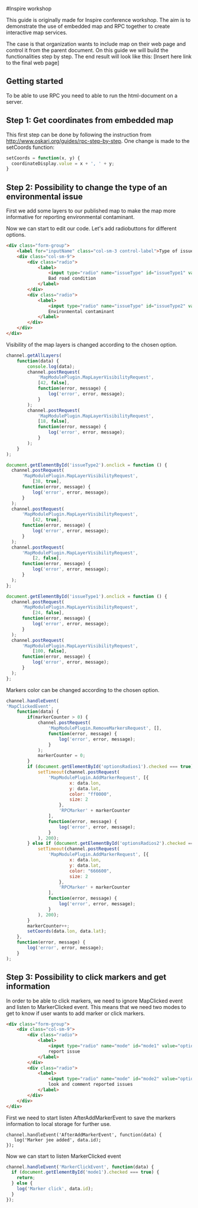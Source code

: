 #Inspire workshop

This guide is originally made for Inspire conference workshop. The aim is to demonstrate the use of embedded map and RPC together to create interactive map services.

The case is that organization wants to include map on their web page and control it from the parent document. On this guide we will build the functionalities step by step. The end result will look like this: [Insert here link to the final web page]

## Getting started

To be able to use RPC you need to able to run the html-document on a server.

## Step 1: Get coordinates from embedded map

This first step can be done by following the instruction from http://www.oskari.org/guides/rpc-step-by-step. One change is made to the setCoords function:

```javascript
setCoords = function(x, y) {
  coordinateDisplay.value = x + ', ' + y;
}
```

## Step 2: Possibility to change the type of an environmental issue

First we add some layers to our published map to make the map more informative for reporting environmental contaminant.

Now we can start to edit our code. Let's add radiobuttons for different options.

```html
<div class="form-group">
	<label for="inputName" class="col-sm-3 control-label">Type of issue:</label>
	<div class="col-sm-9">
		<div class="radio">
		    <label>
		        <input type="radio" name="issueType" id="issueType1" value="option1" checked>
		        Bad road condition
		    </label>
		</div>
		<div class="radio">
		    <label>
		        <input type="radio" name="issueType" id="issueType2" value="option2">
		        Environmental contaminant
		    </label>
		</div>
	</div>
</div>
```

Visibility of the map layers is changed according to the chosen option.

```javascript
channel.getAllLayers(
    function(data) {
        console.log(data);
        channel.postRequest(
            'MapModulePlugin.MapLayerVisibilityRequest',
            [42, false],
            function(error, message) {
                log('error', error, message);
            }
        );
        channel.postRequest(
            'MapModulePlugin.MapLayerVisibilityRequest',
            [18, false],
            function(error, message) {
                log('error', error, message);
            }
        );
    }
);

document.getElementById('issueType2').onclick = function () {
  channel.postRequest(
      'MapModulePlugin.MapLayerVisibilityRequest',
          [38, true],
      function(error, message) {
          log('error', error, message);
      }
  );
  channel.postRequest(
      'MapModulePlugin.MapLayerVisibilityRequest',
          [42, true],
      function(error, message) {
          log('error', error, message);
      }
  );
  channel.postRequest(
      'MapModulePlugin.MapLayerVisibilityRequest',
          [2, false],
      function(error, message) {
          log('error', error, message);
      }
  );
};

document.getElementById('issueType1').onclick = function () {
  channel.postRequest(
      'MapModulePlugin.MapLayerVisibilityRequest',
          [24, false],
      function(error, message) {
          log('error', error, message);
      }
  );
  channel.postRequest(
      'MapModulePlugin.MapLayerVisibilityRequest',
          [100, false],
      function(error, message) {
          log('error', error, message);
      }
  );
};
```
Markers color can be changed according to the chosen option.

```javascript
channel.handleEvent(
'MapClickedEvent',
	function(data) {
	    if(markerCounter > 0) {
	        channel.postRequest(
	            'MapModulePlugin.RemoveMarkersRequest', [],
	            function(error, message) {
	                log('error', error, message);
	            }
	        );
	        markerCounter = 0;
	    }
	    if (document.getElementById('optionsRadios1').checked === true) {
	        setTimeout(channel.postRequest(
	            'MapModulePlugin.AddMarkerRequest', [{
	                    x: data.lon,
	                    y: data.lat,
	                    color: "ff0000",
	                    size: 2
	                },
	                'RPCMarker' + markerCounter
	            ],
	            function(error, message) {
	                log('error', error, message);
	            }
	        ), 200);
	    } else if (document.getElementById('optionsRadios2').checked === true) {
	        setTimeout(channel.postRequest(
	            'MapModulePlugin.AddMarkerRequest', [{
	                    x: data.lon,
	                    y: data.lat,
	                    color: "666600",
	                    size: 2
	                },
	                'RPCMarker' + markerCounter
	            ],
	            function(error, message) {
	                log('error', error, message);
	            }
	        ), 200);
	    }
	    markerCounter++;
	    setCoords(data.lon, data.lat);
	},
	function(error, message) {
	    log('error', error, message);
	}
);
```

## Step 3: Possibility to click markers and get information

In order to be able to click markers, we need to ignore MapClicked event and listen to MarkerClicked event. This means that we need two modes to get to know if user wants to add marker or click markers.

```html
<div class="form-group">
	<div class="col-sm-9">
	    <div class="radio">
	        <label>
	            <input type="radio" name="mode" id="mode1" value="option1" checked>
	            report issue
	        </label>
	    </div>
	    <div class="radio">
	        <label>
	            <input type="radio" name="mode" id="mode2" value="option2">
	            look and comment reported issues
	        </label>
	    </div>
	</div>
</div>
```
First we need to start listen AfterAddMarkerEvent to save the markers information to local storage for further use.

```
channel.handleEvent('AfterAddMarkerEvent', function(data) {
   log('Marker jee added', data.id);
});
```

Now we can start to listen MarkerClicked event

```javascript
channel.handleEvent('MarkerClickEvent', function(data) {
  if (document.getElementById('mode1').checked === true) {
    return;
  } else {
    log('Marker click', data.id);
  }
});
```


